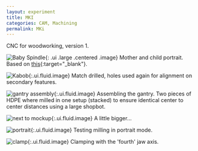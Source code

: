```yaml
---
layout: experiment 
title: MKI 
categories: CAM, Machining 
permalink: MKi
---
```


CNC for woodworking, version 1.

![Baby Spindle]({{site.url}}/media/babySpindle.jpg){: .ui .large .centered .image}
Mother and child portrait. Based on [this](http://mtm.cba.mit.edu/toolheads/spindle/makeit.html){:target="_blank"}.

![Kabob]({{site.url}}/media/kabob.jpg){:.ui.fluid.image}
Match drilled, holes used again for alignment on secondary features.

![gantry assembly](https://farm5.staticflickr.com/4452/37977185051_8be6d1e713_b.jpg){:.ui.fluid.image}
Assembling the gantry. Two pieces of HDPE where milled in one setup (stacked) to ensure identical center to center distances using a large shopbot.

![next to mockup](https://farm5.staticflickr.com/4451/37977186431_9323c62d6f_b.jpg){:.ui.fluid.image}
A little bigger...

![portrait](https://farm5.staticflickr.com/4471/37977191771_ce9585d160_b.jpg){:.ui.fluid.image}
Testing milling in portrait mode.

![clamp](https://farm5.staticflickr.com/4470/24126064668_a7b55292ed_b.jpg){:.ui.fluid.image}
Clamping with the 'fourth' jaw axis.
